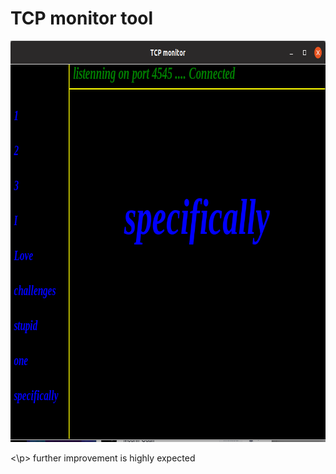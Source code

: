 # TCP monitor tool
<p align="center">
  <img width="800" height="642" src="https://github.com/AlphaArslan/Tool_TCP_monitor/blob/master/screenshot.png">
</p>
<p><\p>
further improvement is highly expected
